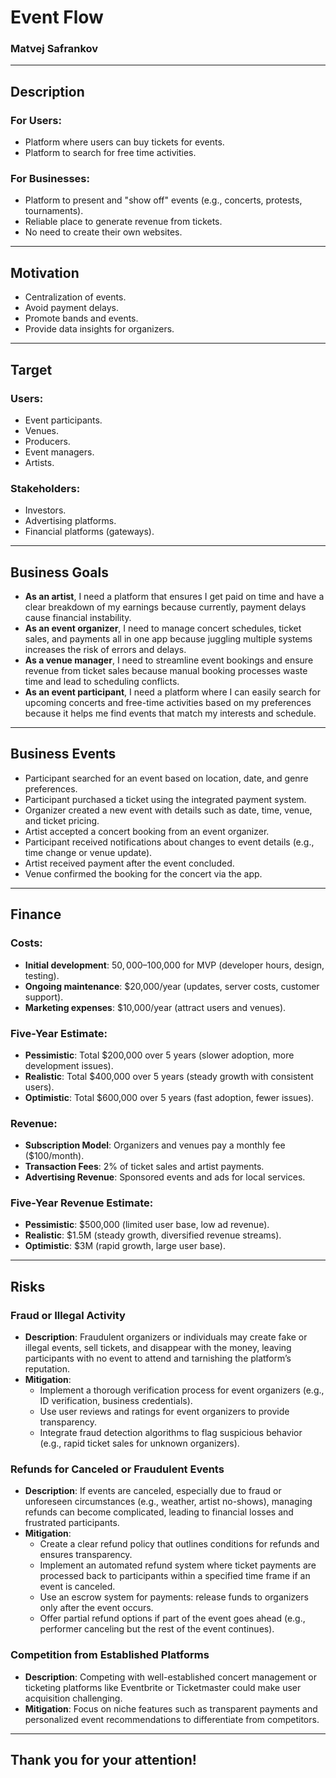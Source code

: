 # Event Flow

### Matvej Safrankov

---

## Description

### For Users:
- Platform where users can buy tickets for events.
- Platform to search for free time activities.

### For Businesses:
- Platform to present and "show off" events (e.g., concerts, protests, tournaments).
- Reliable place to generate revenue from tickets.
- No need to create their own websites.

---

## Motivation
- Centralization of events.
- Avoid payment delays.
- Promote bands and events.
- Provide data insights for organizers.

---

## Target

### Users:
- Event participants.
- Venues.
- Producers.
- Event managers.
- Artists.

### Stakeholders:
- Investors.
- Advertising platforms.
- Financial platforms (gateways).

---

## Business Goals

- **As an artist**, I need a platform that ensures I get paid on time and have a clear breakdown of my earnings because currently, payment delays cause financial instability.
- **As an event organizer**, I need to manage concert schedules, ticket sales, and payments all in one app because juggling multiple systems increases the risk of errors and delays.
- **As a venue manager**, I need to streamline event bookings and ensure revenue from ticket sales because manual booking processes waste time and lead to scheduling conflicts.
- **As an event participant**, I need a platform where I can easily search for upcoming concerts and free-time activities based on my preferences because it helps me find events that match my interests and schedule.

---

## Business Events

- Participant searched for an event based on location, date, and genre preferences.
- Participant purchased a ticket using the integrated payment system.
- Organizer created a new event with details such as date, time, venue, and ticket pricing.
- Artist accepted a concert booking from an event organizer.
- Participant received notifications about changes to event details (e.g., time change or venue update).
- Artist received payment after the event concluded.
- Venue confirmed the booking for the concert via the app.

---

## Finance

### Costs:
- **Initial development**: $50,000–$100,000 for MVP (developer hours, design, testing).
- **Ongoing maintenance**: $20,000/year (updates, server costs, customer support).
- **Marketing expenses**: $10,000/year (attract users and venues).

### Five-Year Estimate:
- **Pessimistic**: Total $200,000 over 5 years (slower adoption, more development issues).
- **Realistic**: Total $400,000 over 5 years (steady growth with consistent users).
- **Optimistic**: Total $600,000 over 5 years (fast adoption, fewer issues).

### Revenue:
- **Subscription Model**: Organizers and venues pay a monthly fee ($100/month).
- **Transaction Fees**: 2% of ticket sales and artist payments.
- **Advertising Revenue**: Sponsored events and ads for local services.

### Five-Year Revenue Estimate:
- **Pessimistic**: $500,000 (limited user base, low ad revenue).
- **Realistic**: $1.5M (steady growth, diversified revenue streams).
- **Optimistic**: $3M (rapid growth, large user base).

---

## Risks

### Fraud or Illegal Activity
- **Description**: Fraudulent organizers or individuals may create fake or illegal events, sell tickets, and disappear with the money, leaving participants with no event to attend and tarnishing the platform’s reputation.
- **Mitigation**:
  - Implement a thorough verification process for event organizers (e.g., ID verification, business credentials).
  - Use user reviews and ratings for event organizers to provide transparency.
  - Integrate fraud detection algorithms to flag suspicious behavior (e.g., rapid ticket sales for unknown organizers).

### Refunds for Canceled or Fraudulent Events
- **Description**: If events are canceled, especially due to fraud or unforeseen circumstances (e.g., weather, artist no-shows), managing refunds can become complicated, leading to financial losses and frustrated participants.
- **Mitigation**:
  - Create a clear refund policy that outlines conditions for refunds and ensures transparency.
  - Implement an automated refund system where ticket payments are processed back to participants within a specified time frame if an event is canceled.
  - Use an escrow system for payments: release funds to organizers only after the event occurs.
  - Offer partial refund options if part of the event goes ahead (e.g., performer canceling but the rest of the event continues).

### Competition from Established Platforms
- **Description**: Competing with well-established concert management or ticketing platforms like Eventbrite or Ticketmaster could make user acquisition challenging.
- **Mitigation**: Focus on niche features such as transparent payments and personalized event recommendations to differentiate from competitors.

---

## Thank you for your attention!

